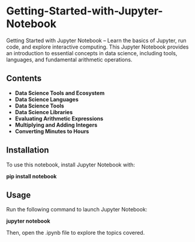 # Getting-Started-with-Jupyter-Notebook
Getting Started with Jupyter Notebook – Learn the basics of Jupyter, run code, and explore interactive computing.
This Jupyter Notebook provides an introduction to essential concepts in data science, including tools, languages, and fundamental arithmetic operations.  

## Contents  
- **Data Science Tools and Ecosystem**  
- **Data Science Languages**  
- **Data Science Tools**  
- **Data Science Libraries**  
- **Evaluating Arithmetic Expressions**  
- **Multiplying and Adding Integers**  
- **Converting Minutes to Hours**  

## Installation  
To use this notebook, install Jupyter Notebook with:  
    
**pip install notebook**

## Usage
Run the following command to launch Jupyter Notebook:
    
**jupyter notebook**
        

Then, open the .ipynb file to explore the topics covered.
